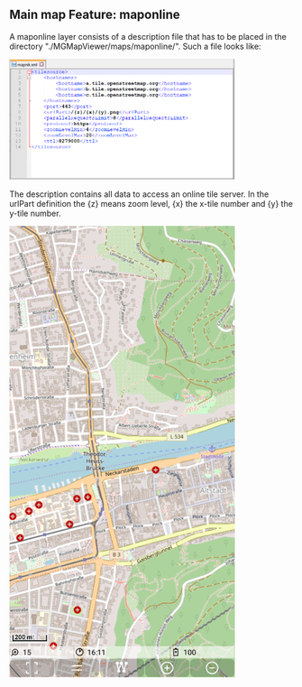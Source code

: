 ## Main map Feature: maponline

A maponline layer consists of a description file that has to be placed in the </br> directory "./MGMapViewer/maps/maponline/".
Such a file looks like:
 
<img src="./maponline.png" width="400" />

The description contains all data to access an online tile server. In the urlPart definition the {z} means zoom level, {x} the x-tile number and {y} the y-tile number.

<img src="./maponline_map.png" width="400" />
</br></br>

 